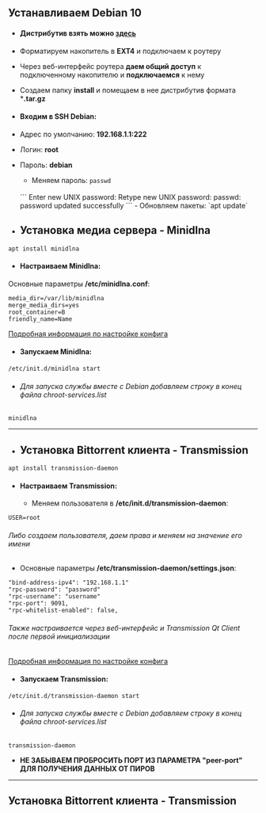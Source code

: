 ## Устанавливаем Debian 10

- #### Дистрибутив взять можно [**здесь**](http://ndm.zyxmon.org/binaries/debian/)
 - Форматируем накопитель в **EXT4** и подключаем к роутеру
 - Через веб-интерфейс роутера **даем общий доступ** к подключенному накопителю и **подключаемся** к нему
 - Создаем папку **install** и помещаем в нее дистрибутив формата ***.tar.gz**
 
- #### Входим в SSH Debian:
 - Адрес по умолчанию: **192.168.1.1:222**
 - Логин: **root**
 - Пароль: **debian**
   - Меняем пароль: `passwd`
   <br>
   ```
   Enter new UNIX password: 
   Retype new UNIX password: 
   passwd: password updated successfully
   ```
   - Обновляем пакеты: `apt update`

- ## Установка медиа сервера - Minidlna
`apt install minidlna`

 - #### Настраиваем Minidlna:
Основные параметры **/etc/minidlna.conf**:
```
media_dir=/var/lib/minidlna
merge_media_dirs=yes
root_container=B
friendly_name=Name
```
[Подробная информация по настройке конфига](http://itadept.ru/linux-dlna-server-minidlna/ "Подробная информация по настройке конфига")

 - #### Запускаем Minidlna:
`/etc/init.d/minidlna start`

   - ###### Для запуска службы вместе с Debian добавляем строку в конец файла chroot-services.list
   ```
   minidlna
   ```

------------
- ## Установка Bittorrent клиента - Transmission
`apt install transmission-daemon`

 - #### Настраиваем Transmission:
   - Меняем пользователя в **/etc/init.d/transmission-daemon**:
```
USER=root
```
###### Либо создаем пользователя, даем права и меняем на значение его имени

   - Основные параметры **/etc/transmission-daemon/settings.json**:
```
"bind-address-ipv4": "192.168.1.1"
"rpc-password": "password"
"rpc-username": "username"
"rpc-port": 9091,
"rpc-whitelist-enabled": false,
```
###### Также настраивается через веб-интерфейс и Transmission Qt Client после первой инициализации
[Подробная информация по настройке конфига](https://pcminipro.ru/os/nastrojka-transmission-daemon-settings-json/ "Подробная информация по настройке конфига")

 - #### Запускаем Transmission:
`/etc/init.d/transmission-daemon start`

   - ###### Для запуска службы вместе с Debian добавляем строку в конец файла chroot-services.list
```
transmission-daemon
```

 - **НЕ ЗАБЫВАЕМ ПРОБРОСИТЬ ПОРТ ИЗ ПАРАМЕТРА "peer-port" ДЛЯ ПОЛУЧЕНИЯ ДАННЫХ ОТ ПИРОВ**

------------
## Установка Bittorrent клиента - Transmission
